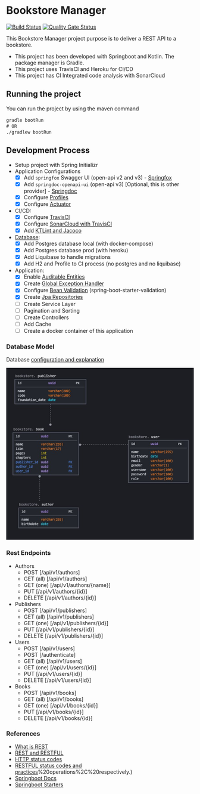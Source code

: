 # Bookstore Manager
[![Build Status](https://travis-ci.com/jlimadev/bookstore-manager.svg?branch=master)](https://travis-ci.com/jlimadev/bookstore-manager)
[![Quality Gate Status](https://sonarcloud.io/api/project_badges/measure?project=jlimadev_bookstore-manager&metric=alert_status)](https://sonarcloud.io/dashboard?id=jlimadev_bookstore-manager)

This Bookstore Manager project purpose is to deliver a REST API to a bookstore.

- This project has been developed with Springboot and Kotlin. The package manager is Gradle.
- This project uses TravisCI and Heroku for CI/CD
- This project has CI Integrated code analysis with SonarCloud

## Running the project

You can run the project by using the maven command

```shell
gradle bootRun
# OR
./gradlew bootRun
```

## Development Process

- Setup project with Spring Initializr
- Application Configurations
  - [x] Add `springfox` Swagger UI (open-api v2 and v3) - [Springfox](docs/openapi/SpringfoxConfiguration.md)
  - [x] Add `springdoc-openapi-ui` (open-api v3) [Optional, this is other provider] - [Springdoc](docs/openapi/SpringdocConfiguration.md)
  - [x] Configure [Profiles](docs/ops/profiles.md)
  - [x] Configure [Actuator](docs/ops/actuator.md)
- CI/CD:
  - [x] Configure [TravisCI](docs/ops/continuous-integration-delivery.md)
  - [x] Configure [SonarCloud with TravisCI](docs/ops/quality.md)
  - [x] Add [KTLint and Jacoco](docs/ops/quality.md)
- [Database](docs/ops/database.md):
  - [x] Add Postgres database local (with docker-compose)
  - [x] Add Postgres database prod (with heroku)
  - [x] Add Liquibase to handle migrations
  - [x] Add H2 and Profile to CI process (no postgres and no liquibase)
- Application:
  - [x] Enable [Auditable Entities](docs/security/auditable-classes.md)
  - [x] Create [Global Exception Handler](docs/code/global-exception-handler.md)
  - [x] Configure [Bean Validation](docs/code/bean-validation.md) (spring-boot-starter-validation)
  - [x] Create [Jpa Repositories](docs/code/spring-data-jpa.md)
  - [ ] Create Service Layer
  - [ ] Pagination and Sorting
  - [ ] Create Controllers
  - [ ] Add Cache
  - [ ] Create a docker container of this application

### Database Model

Database [configuration and explanation](docs/ops/database.md)

<p align="center"> <img src="docs/assets/db-model.jpg" width=590 alt="database"></p>

### Rest Endpoints

- Authors
    - POST [/api/v1/authors]
    - GET (all) [/api/v1/authors]
    - GET (one) [/api/v1/authors/{name}]
    - PUT [/api/v1/authors/{id}]
    - DELETE [/api/v1/authors/{id}]
- Publishers
    - POST [/api/v1/publishers]
    - GET (all) [/api/v1/publishers]
    - GET (one) [/api/v1/publishers/{id}]
    - PUT [/api/v1/publishers/{id}]
    - DELETE [/api/v1/publishers/{id}]
- Users
    - POST [/api/v1/users]
    - POST [/authenticate]
    - GET (all) [/api/v1/users]
    - GET (one) [/api/v1/users/{id}]
    - PUT [/api/v1/users/{id}]
    - DELETE [/api/v1/users/{id}]
- Books
    - POST [/api/v1/books]
    - GET (all) [/api/v1/books]
    - GET (one) [/api/v1/books/{id}]
    - PUT [/api/v1/books/{id}]
    - DELETE [/api/v1/books/{id}]

### References

- [What is REST](https://www.codecademy.com/articles/what-is-rest)
- [REST and RESTFUL](https://becode.com.br/o-que-e-api-rest-e-restful/)
- [HTTP status codes](https://restfulapi.net/http-status-codes/)
- [RESTFUL status codes and practices](https://www.restapitutorial.com/lessons/httpmethods.html#:~:text=The%20primary%20or%20most%2Dcommonly,or%20CRUD)%20operations%2C%20respectively.)
- [Springboot Docs](https://docs.spring.io/spring-boot/docs/current/reference/html/index.html)
- [Springboot Starters](https://docs.spring.io/spring-boot/docs/current/reference/htmlsingle/#using.build-systems.starters)